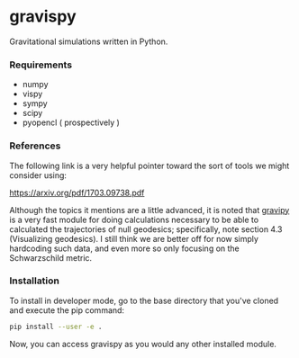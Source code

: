 # gravispy
Gravitational simulations written in Python.

### Requirements

+ numpy
+ vispy
+ sympy
+ scipy
+ pyopencl ( prospectively )

### References

The following link is a very helpful pointer toward the sort of tools we might consider using:

<https://arxiv.org/pdf/1703.09738.pdf>

Although the topics it mentions are a little advanced, it is noted that [gravipy](https://pypi.org/project/GraviPy/) is a very fast module for doing calculations necessary to be able to calculated the trajectories of null geodesics; specifically, note section 4.3 (Visualizing geodesics).
I still think we are better off for now simply hardcoding such data, and even more so only focusing on the Schwarzschild metric.

### Installation

To install in developer mode, go to the base directory that you've cloned and execute the pip command:

```bash
pip install --user -e .
```

Now, you can access gravispy as you would any other installed module.
